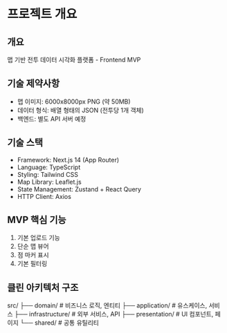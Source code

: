# 프로젝트 개요

## 개요
맵 기반 전투 데이터 시각화 플랫폼 - Frontend MVP

## 기술 제약사항
- 맵 이미지: 6000x8000px PNG (약 50MB)
- 데이터 형식: 배열 형태의 JSON (전투당 1개 객체)
- 백엔드: 별도 API 서버 예정

## 기술 스택
- Framework: Next.js 14 (App Router)
- Language: TypeScript
- Styling: Tailwind CSS
- Map Library: Leaflet.js
- State Management: Zustand + React Query
- HTTP Client: Axios

## MVP 핵심 기능
1. 기본 업로드 기능
2. 단순 맵 뷰어
3. 점 마커 표시
4. 기본 필터링

## 클린 아키텍처 구조
src/
├── domain/          # 비즈니스 로직, 엔티티
├── application/     # 유스케이스, 서비스
├── infrastructure/  # 외부 서비스, API
├── presentation/    # UI 컴포넌트, 페이지
└── shared/         # 공통 유틸리티
